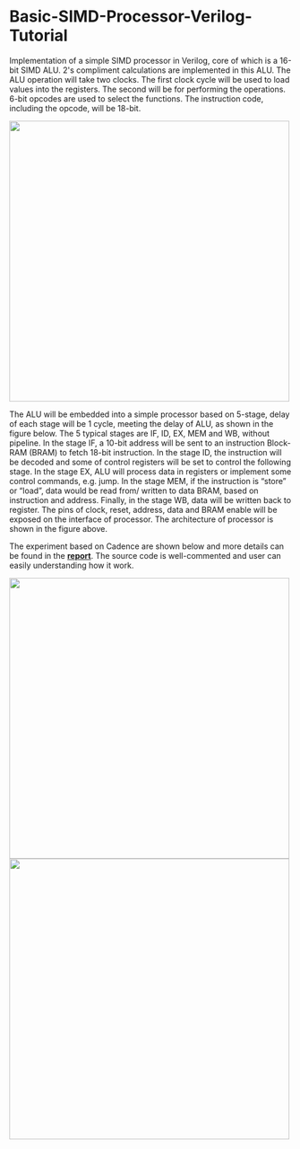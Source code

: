 # Basic-SIMD-Processor-Verilog-Tutorial
Implementation of a simple SIMD processor in Verilog, core of which is a 16-bit SIMD ALU. 2's compliment calculations are implemented in this ALU. The ALU operation will take two clocks. The first clock cycle will be used to load values into the registers. The second will be for performing the operations. 6-bit opcodes are used to select the functions. The instruction code, including the opcode, will be 18-bit.

<img src="https://github.com/zslwyuan/Basic-SIMD-Processor-Verilog-Tutorial/blob/master/Processor.PNG" width="500"> 

The ALU will be embedded into a simple processor based on 5-stage, delay of each stage will
be 1 cycle, meeting the delay of ALU, as shown in the figure below. The 5 typical stages are IF, ID,
EX, MEM and WB, without pipeline. In the stage IF, a 10-bit address will be sent to an instruction
Block-RAM (BRAM) to fetch 18-bit instruction. In the stage ID, the instruction will be decoded
and some of control registers will be set to control the following stage. In the stage EX, ALU will
process data in registers or implement some control commands, e.g. jump. In the stage MEM, if the
instruction is “store” or “load”, data would be read from/ written to data BRAM, based on instruction
and address. Finally, in the stage WB, data will be written back to register. The pins of clock, reset,
address, data and BRAM enable will be exposed on the interface of processor. The architecture of
processor is shown in the figure above.

The experiment based on Cadence are shown below and more details can be found in the **[report](https://github.com/zslwyuan/Basic-SIMD-Processor-Verilog-Tutorial/blob/master/report.pdf)**. The source code is well-commented and user can easily understanding how it work. 

<img src="https://github.com/zslwyuan/Basic-SIMD-Processor-Verilog-Tutorial/blob/master/post_layout_Sim.PNG" width="500"> 
<img src=https://github.com/zslwyuan/Basic-SIMD-Processor-Verilog-Tutorial/blob/master/Layout.PNG" width="500"> 
